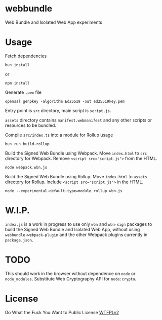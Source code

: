 # webbundle
Web Bundle and Isolated Web App experiments

# Usage

Fetch dependencies

```
bun install
```

or 

```
npm install
```

Generate `.pem` file

```
openssl genpkey -algorithm Ed25519 -out ed25519key.pem
```

Entry point is `src` directory, main script is `script.js`.

`assets` directory contains `manifest.webmanifest` and any other scripts or resources to be bundled.

Compile `src/index.ts` into a module for Rollup usage

```
bun run build-rollup
```

Build the Signed Web Bundle using Webpack. Move `index.html` to `src` directory for Webpack. Remove `<script src="script.js">` from the HTML.

```
node webpack.wbn.js
```

Build the Signed Web Bundle using Rollup. Move `index.html` to `assets` directory for Rollup. Include `<script src="script.js">` in the HTML.

```
node --experimental-default-type=module rollup.wbn.js
```

# W.I.P.

`index.js` is a work in progress to use only `wbn` and `wbn-sign` packages to build the Signed Web Bundle and Isolated Web App, without using `webbundle-webpack-plugin` and the other Webpack plugins currently in `package.json`.

# TODO

This should work in the browser without dependence on `node` or `node_modules`. Substitute Web Cryptography API for `node:crypto`.

# License
Do What the Fuck You Want to Public License [WTFPLv2](http://www.wtfpl.net/about/)
